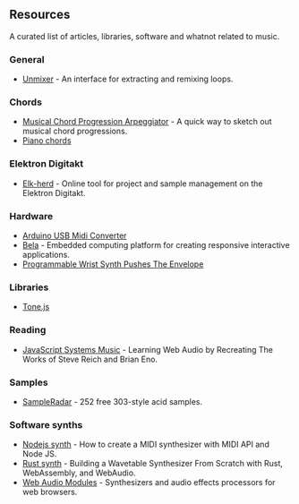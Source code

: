## Resources

A curated list of articles, libraries, software and whatnot related to music.

### General

* [Unmixer](https://unmixer.ongaaccel.jp/) - An interface for extracting and remixing loops.

### Chords

* [Musical Chord Progression Arpeggiator](https://codepen.io/jakealbaugh/full/qNrZyw) - A quick way to sketch out musical chord progressions.
* [Piano chords](http://note.kitchen/)

### Elektron Digitakt

* [Elk-herd](https://electric.kitchen/crunch/elk-herd/) - Online tool for project and sample management on the Elektron Digitakt.

### Hardware

* [Arduino USB Midi Converter](https://studiothorn.wordpress.com/2015/01/26/diy-time-part-1-arduino-usb-midi-converter/amp/)
* [Bela](https://bela.io/) - Embedded computing platform for creating responsive interactive applications.
* [Programmable Wrist Synth Pushes The Envelope](https://hackaday.com/2019/12/11/programmable-wrist-synth-pushes-the-envelope/)

### Libraries

* [Tone.js](https://tonejs.github.io/)

### Reading

* [JavaScript Systems Music](https://teropa.info/blog/2016/07/28/javascript-systems-music.html) - Learning Web Audio by Recreating The Works of Steve Reich and Brian Eno.

### Samples

* [SampleRadar](https://www.musicradar.com/news/sampleradar-252-free-303-style-acid-samples) - 252 free 303-style acid samples.

### Software synths

* [Nodejs synth](https://medium.com/nebo-15/tutorial-how-to-create-midi-synthesizer-with-midi-api-and-node-js-48d41c162009) - How to create a MIDI synthesizer with MIDI API and Node JS.
* [Rust synth](https://cprimozic.net/blog/buliding-a-wavetable-synthesizer-with-rust-wasm-and-webaudio/) - Building a Wavetable Synthesizer From Scratch with Rust, WebAssembly, and WebAudio.
* [Web Audio Modules](https://www.webaudiomodules.org/) - Synthesizers and audio effects processors for web browsers.
